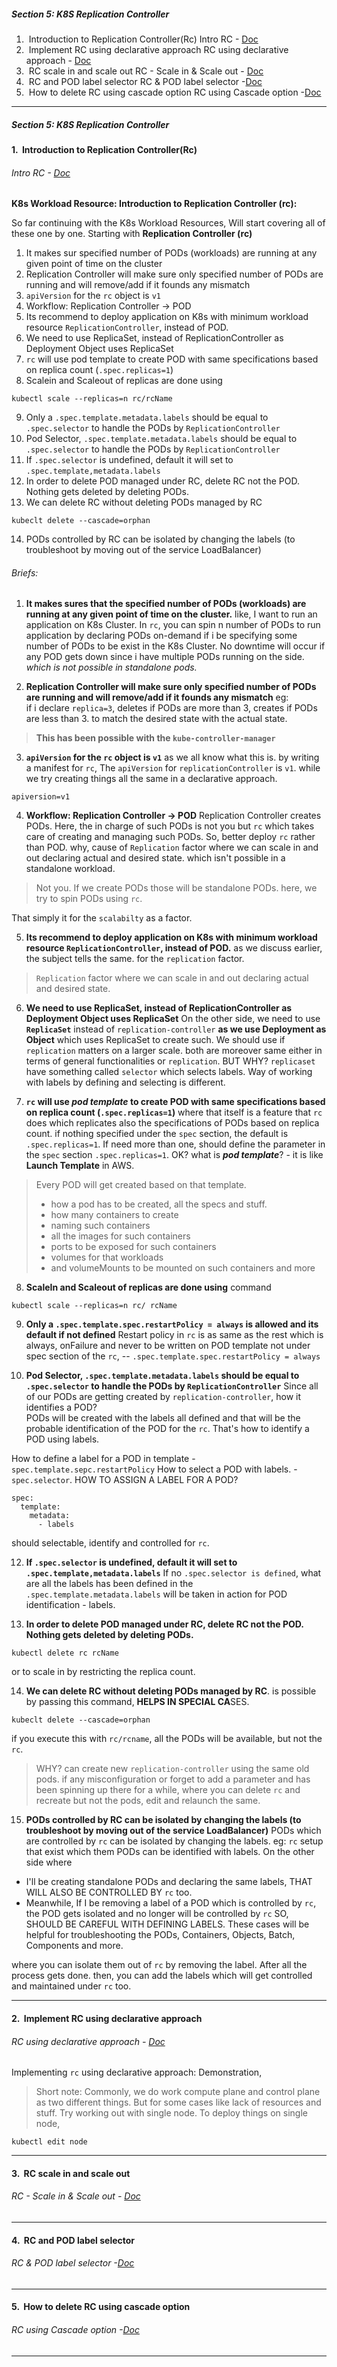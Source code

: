 ##### Section 5: K8S Replication Controller
1.  Introduction to Replication Controller(Rc)
		Intro RC - [Doc](obsidian://open?vault=tutorialHell&file=Orchestration%2Fk8engineers.com%2FKubernetes-Deep-Dive%2Foffl-raw-docs%2Fkubernetes%20deepdive%2Fsection5-replication-controller%2F1.%20K8s%20Workloads%20-%20Intro%20RC.docx)
2.  Implement RC using declarative approach
		RC using declarative approach - [Doc](obsidian://open?vault=tutorialHell&file=Orchestration%2Fk8engineers.com%2FKubernetes-Deep-Dive%2Foffl-raw-docs%2Fkubernetes%20deepdive%2Fsection5-replication-controller%2F2.%20RC%20using%20declarative%20approach.docx)
3.  RC scale in and scale out
		RC - Scale in & Scale out - [Doc](obsidian://open?vault=tutorialHell&file=Orchestration%2Fk8engineers.com%2FKubernetes-Deep-Dive%2Foffl-raw-docs%2Fkubernetes%20deepdive%2Fsection5-replication-controller%2F3.%20RC%20-%20Scalein%20%26%20Scaleout.docx)
4.  RC and POD label selector
		RC & POD label selector -[Doc](obsidian://open?vault=tutorialHell&file=Orchestration%2Fk8engineers.com%2FKubernetes-Deep-Dive%2Foffl-raw-docs%2Fkubernetes%20deepdive%2Fsection5-replication-controller%2F4.%20RC%20%26%20POD%20label%20selector.docx)
5.  How to delete RC using cascade option
		RC using Cascade option -[Doc](obsidian://open?vault=tutorialHell&file=Orchestration%2Fk8engineers.com%2FKubernetes-Deep-Dive%2Foffl-raw-docs%2Fkubernetes%20deepdive%2Fsection5-replication-controller%2F5.%20RC%20using%20Cascade%20option.docx)
***

##### Section 5: K8S Replication Controller
#### 1.  Introduction to Replication Controller(Rc)
###### Intro RC - [Doc](obsidian://open?vault=tutorialHell&file=Orchestration%2Fk8engineers.com%2FKubernetes-Deep-Dive%2Foffl-raw-docs%2Fkubernetes%20deepdive%2Fsection5-replication-controller%2F1.%20K8s%20Workloads%20-%20Intro%20RC.docx)

**K8s Workload Resource: Introduction to Replication Controller (rc):**

So far continuing with the K8s Workload Resources, Will start covering all of these one by one. Starting with **Replication Controller (rc)**

1. It makes sur specified number of PODs (workloads) are running at any given point of time on the cluster
2. Replication Controller will make sure only specified number of PODs are running and will remove/add if it founds any mismatch
3. `apiVersion`  for the `rc` object is `v1`
4. Workflow: Replication Controller -> POD
5. Its recommend to deploy application on K8s  with minimum workload resource `ReplicationController`, instead of POD.
6. We need to use ReplicaSet, instead of ReplicationController as Deployment Object uses ReplicaSet
7. `rc` will use pod template to create POD with same specifications based on replica count (`.spec.replicas=1`)
8. Scalein and Scaleout of replicas are done using 
```
kubectl scale --replicas=n rc/rcName 
```
9. Only a `.spec.template.metadata.labels` should be equal to `.spec.selector` to handle the PODs by `ReplicationController`
10. Pod Selector,  `.spec.template.metadata.labels` should be equal to `.spec.selector` to handle the PODs by `ReplicationController`
11. If `.spec.selector` is undefined, default it will set to `.spec.template,metadata.labels`
12. In order to delete POD managed under RC, delete RC not the POD. Nothing gets deleted by deleting PODs.
13. We can delete RC without deleting PODs managed by RC 
```
kubeclt delete --cascade=orphan
```
14. PODs controlled by RC can be isolated by changing the labels (to troubleshoot by moving out of the service LoadBalancer)

###### Briefs:
1. **It makes sures that the specified number of PODs (workloads) are running at any given point of time on the cluster.**
like, I want to run an application on K8s Cluster.
In `rc`, you can spin n number of PODs to run application by declaring PODs on-demand if i be specifying some number of PODs to be exist in the K8s Cluster. 
No downtime will occur if any POD gets down since i have multiple PODs running on the side. *which is not possible in standalone pods.*  

2. **Replication Controller will make sure only specified number of PODs are running and will remove/add if it founds any mismatch**
eg:  
if i declare `replica=3`, 
deletes if PODs are more than 3,
creates if PODs are less than 3.
to match the desired state with the actual state.
> **This has been possible with the `kube-controller-manager`**

3. **`apiVersion`  for the `rc` object is `v1`**
as we all know what this is. by writing a manifest for `rc`, 
The `apiVersion` for `replicationController` is `v1`. while we try creating things all the same in a declarative approach.
```
apiversion=v1
```

4. **Workflow: Replication Controller -> POD**
Replication Controller creates PODs. 
Here, the in charge of such PODs is not you but `rc` which takes care of creating and managing such PODs. So, better deploy `rc` rather than POD. why, cause of `Replication` factor where we can scale in and out declaring actual and desired state. 
which isn't possible in a standalone workload.
> Not you. If we create PODs those will be standalone PODs. here, we try to spin PODs using `rc`.  

That simply it for the `scalabilty` as a factor.


5. **Its recommend to deploy application on K8s with minimum workload resource `ReplicationController`, instead of POD.**
 as we discuss earlier, the subject tells the same. for the `replication` factor. 
> `Replication` factor where we can scale in and out declaring actual and desired state. 

6. **We need to use ReplicaSet, instead of ReplicationController as Deployment Object uses ReplicaSet**
On the other side, we need to use **`ReplicaSet`**  instead of `replication-controller` **as we use Deployment as Object** which uses ReplicaSet to create such. We should use if `replication` matters on a larger scale.  both are moreover same either in terms of general functionalities or `replication`. BUT WHY? `replicaset` have something called `selector` which selects labels. Way of working with labels by defining and selecting is different. 

7. **`rc` will use *pod template* to create POD with same specifications based on replica count (`.spec.replicas=1`)**
where that itself is a feature that `rc` does which replicates also the specifications of PODs based on replica count. if nothing specified under the `spec` section, the default is `.spec.replicas=1`. If need more than one, should define the parameter in the `spec` section `.spec.replicas=1`. 
OK? what is ***pod template***? - it is like **Launch Template** in AWS.
> Every POD will get created based on that template.
> -  how a pod has to be created, all the specs and stuff. 
> - how many containers to create 
> - naming such containers
> - all the images for such containers
> - ports to be exposed for such containers
> - volumes for that workloads
> - and volumeMounts to be mounted on such containers and more

8. **ScaleIn and Scaleout of replicas are done using** command
```
kubectl scale --replicas=n rc/ rcName 
```

9. **Only a `.spec.template.spec.restartPolicy = always` is allowed and its default if not defined**
Restart policy in `rc` is as same as the rest which is always, onFailure and never to be written on POD template not under spec section of the `rc`,
-- `.spec.template.spec.restartPolicy = always`

11. **Pod Selector,  `.spec.template.metadata.labels` should be equal to `.spec.selector` to handle the PODs by `ReplicationController`**
	Since all of our PODs are getting created by `replication-controller`, how it identifies a POD?  
PODs will be created with the labels all defined and that will be the probable identification of the POD for the `rc`. That's how to identify a POD using labels. 

How to define a label for a POD in template - `spec.template.sepc.restartPolicy`
How to select a POD with labels. - `spec.selector`.
HOW TO ASSIGN A LABEL FOR A POD?
```
spec: 
  template:
    metadata: 
      - labels
```
should selectable, identify and controlled for `rc`. 

12.  **If `.spec.selector` is undefined, default it will set to `.spec.template,metadata.labels`**
 If no `.spec.selector is defined`, what are all the labels has been defined in the `.spec.template.metadata.labels` will be taken in action for POD identification - labels.

13. **In order to delete POD managed under RC, delete RC not the POD. Nothing gets deleted by deleting PODs.**
```
kubectl delete rc rcName
```
or to scale in by restricting the replica count.

14. **We can delete RC without deleting PODs managed by RC**.
is possible by passing this command, **HELPS IN SPECIAL CA**SES.
```
kubeclt delete --cascade=orphan
```
if you execute this with `rc/rcname`, all the PODs will be available, but not the `rc`.
> WHY? can create new `replication-controller` using the same old pods. if any misconfiguration or forget to add a parameter and has been spinning up there for a while, where you can delete `rc` and recreate but not the pods, edit and relaunch the same.

15. **PODs controlled by RC can be isolated by changing the labels (to troubleshoot by moving out of the service LoadBalancer)**
 PODs which are controlled by `rc` can be isolated by changing the labels. 
 eg: `rc` setup that exist which them PODs can be identified with labels. On the other side where 
 - I'll be creating standalone PODs and declaring the same labels, THAT WILL ALSO BE CONTROLLED BY `rc` too. 
- Meanwhile, If I be removing a label of a POD which is controlled by `rc`, the POD gets isolated and no longer will be controlled by `rc`
 SO, SHOULD BE CAREFUL WITH DEFINING LABELS. These cases will be helpful for troubleshooting the PODs, Containers, Objects, Batch, Components and more. 

where you can isolate them out of `rc` by removing the label. After all the process gets done. then, you can add the labels which will get controlled and maintained under `rc` too. 
***
#### 2.  Implement RC using declarative approach
###### RC using declarative approach - [Doc](obsidian://open?vault=tutorialHell&file=Orchestration%2Fk8engineers.com%2FKubernetes-Deep-Dive%2Foffl-raw-docs%2Fkubernetes%20deepdive%2Fsection5-replication-controller%2F2.%20RC%20using%20declarative%20approach.docx)

Implementing `rc` using declarative approach: Demonstration, 

>Short note: Commonly, we do work compute plane and control plane as two different things. But for some cases like lack of resources and stuff. 
>Try working out with single node. To deploy things on single node,
```
kubectl edit node 
```




***

#### 3.  RC scale in and scale out
###### RC - Scale in & Scale out - [Doc](obsidian://open?vault=tutorialHell&file=Orchestration%2Fk8engineers.com%2FKubernetes-Deep-Dive%2Foffl-raw-docs%2Fkubernetes%20deepdive%2Fsection5-replication-controller%2F3.%20RC%20-%20Scalein%20%26%20Scaleout.docx)






***

#### 4.  RC and POD label selector
###### RC & POD label selector -[Doc](obsidian://open?vault=tutorialHell&file=Orchestration%2Fk8engineers.com%2FKubernetes-Deep-Dive%2Foffl-raw-docs%2Fkubernetes%20deepdive%2Fsection5-replication-controller%2F4.%20RC%20%26%20POD%20label%20selector.docx)







***

#### 5.  How to delete RC using cascade option 
###### RC using Cascade option -[Doc](obsidian://open?vault=tutorialHell&file=Orchestration%2Fk8engineers.com%2FKubernetes-Deep-Dive%2Foffl-raw-docs%2Fkubernetes%20deepdive%2Fsection5-replication-controller%2F5.%20RC%20using%20Cascade%20option.docx)










***
